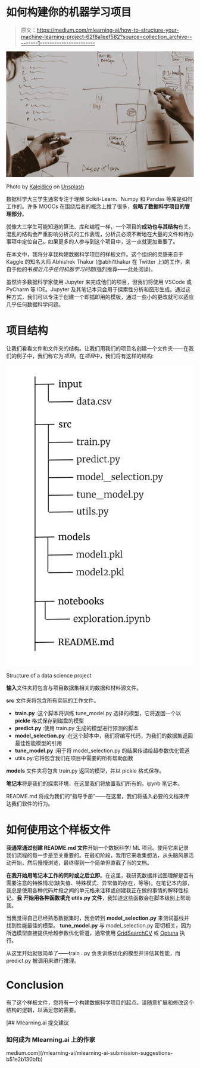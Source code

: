 # 如何构建你的机器学习项目

> 原文：<https://medium.com/mlearning-ai/how-to-structure-your-machine-learning-project-62f8a1eef582?source=collection_archive---------1----------------------->

![](img/b0d7b8edd35f2f3f649c47665f892068.png)

Photo by [Kaleidico](https://unsplash.com/@kaleidico?utm_source=unsplash&utm_medium=referral&utm_content=creditCopyText) on [Unsplash](https://unsplash.com/s/visual/adaf2806-a44c-4f78-a459-0e0addc59fb3?utm_source=unsplash&utm_medium=referral&utm_content=creditCopyText)

数据科学大三学生通常专注于理解 Scikit-Learn、Numpy 和 Pandas 等库是如何工作的。许多 MOOCs 在围绕后者的概念上推了很多，**忽略了数据科学项目的管理部分**。

就像大三学生可能知道的算法、库和编程一样，一个项目的**成功也与其结构**有关。混乱的结构会严重影响分析员的工作表现，分析员必须不断地在大量的文件和待办事项中定位自己。如果更多的人参与到这个项目中，这一点就更加重要了。

在本文中，我将分享我构建数据科学项目的样板文件。这个组织的灵感来自于 Kaggle 的知名大师 Abhishek Thakur (@abhi1thakur 在 Twitter 上)的工作，来自于他的书*接近几乎任何机器学习问题*(强烈推荐——此处阅读)。

虽然许多数据科学家使用 Jupyter 来完成他们的项目，但我们将使用 VSCode 或 PyCharm 等 IDE。Jupyter 及其笔记本只会用于探索性分析和图形生成。通过这种方式，我们可以专注于创建一个即插即用的模板，通过一些小的更改就可以适应几乎任何数据科学问题。

# 项目结构

让我们看看文件和文件夹的结构。让我们用我们的项目名创建一个文件夹——在我们的例子中，我们称它为*项目*。在*项目*中，我们将有这样的结构:

![](img/38ecd2144ee57271ded1ca56d4d75ca1.png)

Structure of a data science project

**输入**文件夹将包含与项目数据集相关的数据和材料源文件。

**src** 文件夹将包含所有实际的工作文件。

*   **train.py** :这个脚本将训练 tune_model.py 选择的模型，它将返回一个以 **pickle** 格式保存到磁盘的模型
*   **predict.py** :使用 train.py 生成的模型进行预测的脚本
*   **model_selection.py** :在这个脚本中，我们将编写代码，为我们的数据集返回最佳性能模型的引用
*   **tune_model.py** :用于将 model_selection.py 的结果传递给超参数优化管道
*   utils.py:它将包含我们在项目中需要的所有帮助函数

**models** 文件夹将包含 train.py 返回的模型，并以 pickle 格式保存。

**笔记本**将是我们的探索环境，在这里我们将放置我们所有的。ipynb 笔记本。

README.md 将成为我们的“指导手册”——在这里，我们将插入必要的文档来传达我们软件的行为。

# 如何使用这个样板文件

**我通常通过创建 README.md 文件**开始一个数据科学/ ML 项目。使用它来记录我们流程的每一步是至关重要的。在最初阶段，我用它来收集想法，从头脑风暴活动开始，然后慢慢浏览，最终得到一个简单但直截了当的文档。

**在我开始用笔记本工作的同时或之后立即**。在这里，我研究数据并试图理解是否有需要注意的特殊情况(缺失值、特殊模式、异常值的存在，等等)。在笔记本内部，我总是使用各种代码片段之间的单元格来注释或创建我正在做的事情的解释性标记。**我** **开始用各种函数填充 utils.py 文件**，我知道这些函数会在脚本级别上帮助我。

当我觉得自己已经熟悉数据集时，我会转到 **model_selection.py** 来测试基线并找到性能最佳的模型。 **tune_model.py** 与 model_selection.py 密切相关，因为所选模型直接提供给超参数优化管道，通常使用 [GridSearchCV](https://scikit-learn.org/stable/modules/generated/sklearn.model_selection.GridSearchCV.html) 或 [Optuna](https://optuna.org/) 执行。

从这里开始就很简单了——train . py 负责训练优化的模型并评估其性能，而 predict.py 被调用来进行推理。

# C‍onclusion

有了这个样板文件，您将有一个构建数据科学项目的起点。请随意扩展和修改这个结构的逻辑，以满足您的需要。‍

[](/mlearning-ai/mlearning-ai-submission-suggestions-b51e2b130bfb) [## Mlearning.ai 提交建议

### 如何成为 Mlearning.ai 上的作家

medium.com](/mlearning-ai/mlearning-ai-submission-suggestions-b51e2b130bfb)